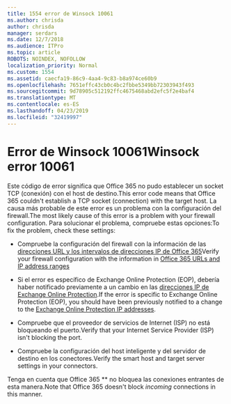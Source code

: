```yaml
---
title: 1554 error de Winsock 10061
ms.author: chrisda
author: chrisda
manager: serdars
ms.date: 12/7/2018
ms.audience: ITPro
ms.topic: article
ROBOTS: NOINDEX, NOFOLLOW
localization_priority: Normal
ms.custom: 1554
ms.assetid: caecfa19-86c9-4aa4-9c83-b8a974ce60b9
ms.openlocfilehash: 7651effc43cb0c4bc2fbbe5349bb72303943f493
ms.sourcegitcommit: 9d78905c512192ffc4675468abd2efc5f2e4baf4
ms.translationtype: MT
ms.contentlocale: es-ES
ms.lasthandoff: 04/23/2019
ms.locfileid: "32419997"
---
```

# <a name="winsock-error-10061"></a><span data-ttu-id="e3ec4-102">Error de Winsock 10061</span><span class="sxs-lookup"><span data-stu-id="e3ec4-102">Winsock error 10061</span></span>

<span data-ttu-id="e3ec4-103">Este código de error significa que Office 365 no pudo establecer un socket TCP (conexión) con el host de destino.</span><span class="sxs-lookup"><span data-stu-id="e3ec4-103">This error code means that Office 365 couldn't establish a TCP socket (connection) with the target host.</span></span> <span data-ttu-id="e3ec4-104">La causa más probable de este error es un problema con la configuración del firewall.</span><span class="sxs-lookup"><span data-stu-id="e3ec4-104">The most likely cause of this error is a problem with your firewall configuration.</span></span> <span data-ttu-id="e3ec4-105">Para solucionar el problema, compruebe estas opciones:</span><span class="sxs-lookup"><span data-stu-id="e3ec4-105">To fix the problem, check these settings:</span></span>

- <span data-ttu-id="e3ec4-106">Compruebe la configuración del firewall con la información de las [direcciones URL y los intervalos de direcciones IP de Office 365](https://docs.microsoft.com/office365/enterprise/urls-and-ip-address-ranges)</span><span class="sxs-lookup"><span data-stu-id="e3ec4-106">Verify your firewall configuration with the information in [Office 365 URLs and IP address ranges](https://docs.microsoft.com/office365/enterprise/urls-and-ip-address-ranges)</span></span>

- <span data-ttu-id="e3ec4-107">Si el error es específico de Exchange Online Protection (EOP), debería haber notificado previamente a un cambio en las [direcciones IP de Exchange Online Protection](https://docs.microsoft.com/office365/SecurityCompliance/eop/exchange-online-protection-ip-addresses).</span><span class="sxs-lookup"><span data-stu-id="e3ec4-107">If the error is specific to Exchange Online Protection (EOP), you should have been previously notified to a change to the [Exchange Online Protection IP addresses](https://docs.microsoft.com/office365/SecurityCompliance/eop/exchange-online-protection-ip-addresses).</span></span>

- <span data-ttu-id="e3ec4-108">Compruebe que el proveedor de servicios de Internet (ISP) no está bloqueando el puerto.</span><span class="sxs-lookup"><span data-stu-id="e3ec4-108">Verify that your Internet Service Provider (ISP) isn't blocking the port.</span></span>

- <span data-ttu-id="e3ec4-109">Compruebe la configuración del host inteligente y del servidor de destino en los conectores.</span><span class="sxs-lookup"><span data-stu-id="e3ec4-109">Verify the smart host and target server settings in your connectors.</span></span>

<span data-ttu-id="e3ec4-110">Tenga en cuenta que Office 365 \*\* no bloquea las conexiones entrantes de esta manera.</span><span class="sxs-lookup"><span data-stu-id="e3ec4-110">Note that Office 365 doesn't block *incoming* connections in this manner.</span></span>
